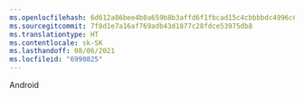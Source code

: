 ```yaml
---
ms.openlocfilehash: 6d612a86bee4b0a659b8b3affd6f1fbcad15c4cbbbbdc4996c6c01c786711a21
ms.sourcegitcommit: 7f8d1e7a16af769adb43d1877c28fdce53975db8
ms.translationtype: HT
ms.contentlocale: sk-SK
ms.lasthandoff: 08/06/2021
ms.locfileid: "6990825"
---
```

Android